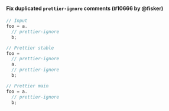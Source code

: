 #### Fix duplicated `prettier-ignore` comments (#10666 by @fisker)

<!-- prettier-ignore -->
```jsx
// Input
foo = a.
  // prettier-ignore
  b;

// Prettier stable
foo =
  // prettier-ignore
  a.
  // prettier-ignore
  b;

// Prettier main
foo = a.
  // prettier-ignore
  b;
```
